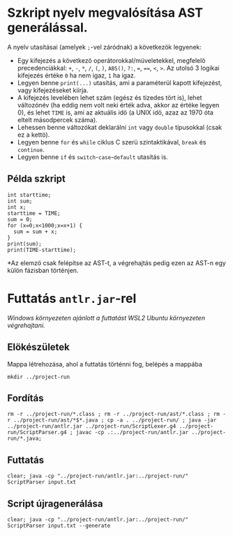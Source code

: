 # Szkript nyelv megvalósítása AST generálással.

A nyelv utasításai (amelyek `;`-vel záródnak) a következök legyenek:

- Egy kifejezés a következö operátorokkal/müveletekkel, megfelelö precedenciákkal: `+`, `-`, `*`, `/`, `(`, `)`, `ABS()`, `?:`, `=`, `==`, `<`, `>`. Az utolsó 3 logikai kifejezés értéke `0` ha nem igaz, `1` ha igaz.
- Legyen benne `print(...)` utasítás, ami a paraméterül kapott kifejezést, vagy kifejezéseket kiírja.
- A  kifejezés levelében lehet szám (egész és tizedes tört is), lehet változónév (ha eddig nem volt neki érték adva, akkor az értéke legyen 0), és lehet `TIME` is, ami az aktuális idö (a UNIX idö, azaz az 1970 óta eltelt másodpercek száma).
- Lehessen benne változókat deklarálni `int` vagy `double` típusokkal (csak ez a kettö).
- Legyen benne `for` és `while` ciklus C szerü szintaktikával, `break` és `continue`.
- Legyen benne `if` és `switch`-`case`-`default` utasítás is.

## Példa szkript

```
int starttime;
int sum;
int x;
starttime = TIME;
sum = 0;
for (x=0;x<1000;x=x+1) {
  sum = sum + x;
}
print(sum);
print(TIME-starttime);
```

*Az elemzö csak felépítse az AST-t, a végrehajtás pedig ezen az AST-n egy külön fázisban történjen.

# Futtatás `antlr.jar`-rel

*Windows környezeten ajánlott a futtatást WSL2 Ubuntu környezeten végrehajtani.*

## Elökészületek

Mappa létrehozása, ahol a futtatás történni fog, belépés a mappába

```
mkdir ../project-run
```

## Fordítás

```
rm -r ../project-run/*.class ; rm -r ../project-run/ast/*.class ; rm -r ../project-run/ast/*$*.java ; cp -a . ../project-run/ ; java -jar ../project-run/antlr.jar ../project-run/ScriptLexer.g4 ../project-run/ScriptParser.g4 ; javac -cp .:../project-run/antlr.jar ../project-run/*.java;
```

## Futtatás

```
clear; java -cp "../project-run/antlr.jar:../project-run/" ScriptParser input.txt
```

## Script újragenerálása

```
clear; java -cp "../project-run/antlr.jar:../project-run/" ScriptParser input.txt --generate
```
